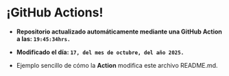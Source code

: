 # ¡GitHub Actions!
* **Repositorio actualizado automáticamente mediante una GitHub Action a las: `19:45:34hrs.`**
* **Modificado el día: `17, del mes de octubre, del año 2025.`**

* Ejemplo sencillo de cómo la **Action** modifica este archivo README.md.
